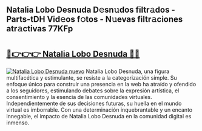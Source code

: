 ## Natalia Lobo Desnuda D𝚎sn𝚞dos filtr𝚊dos - Parts-tDH Vid𝚎os f𝚘tos - N𝚞evas filtr𝚊ciones atr𝚊ctivas 77KFp

# <h2><a href="http://mbcfj9h.tromn.icu/?c=Natalia+Lobo+Desnuda">🔗👉👉👉 Natalia Lobo Desnuda 🔗🔗</a></h2>

[![Natalia Lobo Desnuda nuevo](https://i.imgur.com/pEAQMta.gif)](http://mbcfj9h.tromn.icu/?c=Natalia+Lobo+Desnuda)
Natalia Lobo Desnuda, una figura multifacética y estimulante, se resiste a la categorización simple. Su enfoque único para construir una presencia en la web ha atraído y ofendido a los seguidores, estimulando debates sobre la expresión artística, el consentimiento y la esencia de las comunidades virtuales. Independientemente de sus decisiones futuras, su huella en el mundo virtual es imborrable. Con una determinación inquebrantable y un encanto innegable, el impacto de Natalia Lobo Desnuda en la comunidad digital es inmenso.
